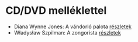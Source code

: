 # CD/DVD melléklettel

- Diana Wynne Jones: A vándorló palota [részletek](_details/%7Bopf.creator%7D.md#id_1413)
- Władysław Szpilman: A zongorista [részletek](_details/%7Bopf.creator%7D.md#id_170)